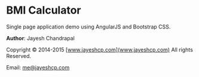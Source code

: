 # BMI Calculator

Single page application demo using AngularJS and Bootstrap CSS.

**Author**: Jayesh Chandrapal

Copyright © 2014-2015 [www.jayeshcp.com](www.jayeshcp.com) All rights Reserved.

Email: <me@jayeshcp.com>